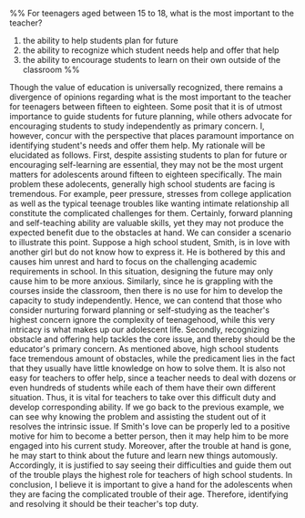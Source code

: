 %%
For teenagers aged between 15 to 18, what is the most important to the teacher?
1. the ability to help students plan for future
2. the ability to recognize which student needs help and offer that help
3. the ability to encourage students to learn on their own outside of the classroom
%%

Though the value of education is universally recognized, there remains a divergence of opinions regarding what is the most important to the teacher for teenagers between fifteen to eighteen. Some posit that it is of utmost importance to guide students for future planning, while others advocate for encouraging students to study independently as primary concern. I, however, concur with the perspective that places paramount importance on identifying student's needs and offer them help. My rationale will be elucidated as follows.
First, despite assisting students to plan for future or encouraging self-learning are essential, they may not be the most urgent matters for adolescents around fifteen to eighteen specifically. The main problem these adolecents, generally high school students are facing is tremendous. For example, peer pressure, stresses from college application as well as the typical teenage troubles like wanting intimate relationship all constitute the complicated challenges for them. Certainly, forward planning and self-teaching ability are valuable skills, yet they may not produce the expected benefit due to the obstacles at hand. We can consider a scenario to illustrate  this point. Suppose a high school student, Smith, is in love with another girl but do not know how to express it. He is bothered by this and causes him unrest and hard to focus on the challenging academic requirements in school. In this situation, designing the future may only cause him to be more anxious. Similarly, since he is grappling with the courses inside the classroom, then there is no use for him to develop the capacity to study independently. Hence, we can contend that those who consider nurturing forward planning or self-studying as the teacher's highest concern ignore the complexity of teenagehood, while this very intricacy is what makes up our adolescent life.
Secondly, recognizing obstacle and offering help tackles the core issue, and thereby should be the educator's primary concern. As mentioned above, high school students face tremendous amount of obstacles, while the predicament lies in the fact that they usually have little knowledge on how to solve them. It is also not easy for teachers to offer help, since a teacher needs to deal with dozens or even hundreds of students while each of them have their own different situation. Thus, it is vital for teachers to take over this difficult duty and develop corresponding ability. If we go back to the previous example, we can see why knowing the problem and assisting the student out of it resolves the intrinsic issue. If Smith's love can be properly led to a positive motive for him to become a better person, then it may help him to be more engaged into his current study. Moreover, after the trouble at hand is gone, he may start to think about the future and learn new things automously. Accordingly, it is justified to say seeing their difficulties and guide them out of the trouble plays the highest role for teachers of high school students.
In conclusion, I believe it is important to give a hand for the adolescents when they are facing the complicated trouble of their age. Therefore, identifying and resolving it should be their teacher's top duty.
